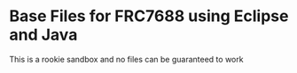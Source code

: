 # Base Files for FRC7688 using Eclipse and Java
This is a rookie sandbox and no files can be guaranteed to work
